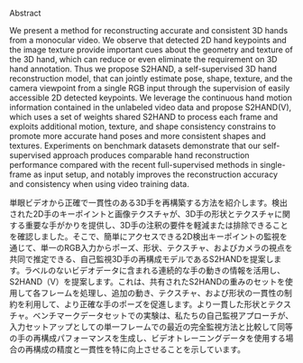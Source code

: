 Abstract

We present a method for reconstructing accurate and consistent 3D hands from a monocular video. We observe that detected 2D hand keypoints and the image texture provide important cues about the geometry and texture of the 3D hand, which can reduce or even eliminate the requirement on 3D hand annotation. Thus we propose S2HAND, a self-supervised 3D hand reconstruction model, that can jointly estimate pose, shape, texture, and the camera viewpoint from a single RGB input through the supervision of easily accessible 2D detected keypoints. We leverage the continuous hand motion information contained in the unlabeled video data and propose S2HAND(V), which uses a set of weights shared S2HAND to process each frame and exploits additional motion, texture, and shape consistency constrains to promote more accurate hand poses and more consistent shapes and textures. Experiments on benchmark datasets demonstrate that our self-supervised approach produces comparable hand reconstruction performance compared with the recent full-supervised methods in single-frame as input setup, and notably improves the reconstruction accuracy and consistency when using video training data.

単眼ビデオから正確で一貫性のある3D手を再構築する方法を紹介します。検出された2D手のキーポイントと画像テクスチャが、3D手の形状とテクスチャに関する重要な手がかりを提供し、3D手の注釈の要件を軽減または排除できることを確認しました。そこで、簡単にアクセスできる2D検出キーポイントの監視を通じて、単一のRGB入力からポーズ、形状、テクスチャ、およびカメラの視点を共同で推定できる、自己監視3D手の再構成モデ​​ルであるS2HANDを提案します。ラベルのないビデオデータに含まれる連続的な手の動きの情報を活用し、S2HAND（V）を提案します。これは、共有されたS2HANDの重みのセットを使用して各フレームを処理し、追加の動き、テクスチャ、および形状の一貫性の制約を利用して、より正確な手のポーズを促進します。より一貫した形状とテクスチャ。ベンチマークデータセットでの実験は、私たちの自己監視アプローチが、入力セットアップとしての単一フレームでの最近の完全監視方法と比較して同等の手の再構成パフォーマンスを生成し、ビデオトレーニングデータを使用する場合の再構成の精度と一貫性を特に向上させることを示しています。
